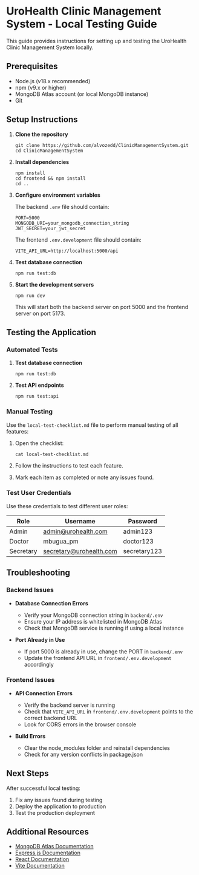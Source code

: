 # UroHealth Clinic Management System - Local Testing Guide

This guide provides instructions for setting up and testing the UroHealth Clinic Management System locally.

## Prerequisites

- Node.js (v18.x recommended)
- npm (v9.x or higher)
- MongoDB Atlas account (or local MongoDB instance)
- Git

## Setup Instructions

1. **Clone the repository**
   ```
   git clone https://github.com/alvozedd/ClinicManagementSystem.git
   cd ClinicManagementSystem
   ```

2. **Install dependencies**
   ```
   npm install
   cd frontend && npm install
   cd ..
   ```

3. **Configure environment variables**

   The backend `.env` file should contain:
   ```
   PORT=5000
   MONGODB_URI=your_mongodb_connection_string
   JWT_SECRET=your_jwt_secret
   ```

   The frontend `.env.development` file should contain:
   ```
   VITE_API_URL=http://localhost:5000/api
   ```

4. **Test database connection**
   ```
   npm run test:db
   ```

5. **Start the development servers**
   ```
   npm run dev
   ```
   This will start both the backend server on port 5000 and the frontend server on port 5173.

## Testing the Application

### Automated Tests

1. **Test database connection**
   ```
   npm run test:db
   ```

2. **Test API endpoints**
   ```
   npm run test:api
   ```

### Manual Testing

Use the `local-test-checklist.md` file to perform manual testing of all features:

1. Open the checklist:
   ```
   cat local-test-checklist.md
   ```

2. Follow the instructions to test each feature.

3. Mark each item as completed or note any issues found.

### Test User Credentials

Use these credentials to test different user roles:

| Role      | Username                | Password   |
|-----------|-------------------------|------------|
| Admin     | admin@urohealth.com     | admin123   |
| Doctor    | mbugua_pm               | doctor123  |
| Secretary | secretary@urohealth.com | secretary123 |

## Troubleshooting

### Backend Issues

- **Database Connection Errors**
  - Verify your MongoDB connection string in `backend/.env`
  - Ensure your IP address is whitelisted in MongoDB Atlas
  - Check that MongoDB service is running if using a local instance

- **Port Already in Use**
  - If port 5000 is already in use, change the PORT in `backend/.env`
  - Update the frontend API URL in `frontend/.env.development` accordingly

### Frontend Issues

- **API Connection Errors**
  - Verify the backend server is running
  - Check that `VITE_API_URL` in `frontend/.env.development` points to the correct backend URL
  - Look for CORS errors in the browser console

- **Build Errors**
  - Clear the node_modules folder and reinstall dependencies
  - Check for any version conflicts in package.json

## Next Steps

After successful local testing:

1. Fix any issues found during testing
2. Deploy the application to production
3. Test the production deployment

## Additional Resources

- [MongoDB Atlas Documentation](https://docs.atlas.mongodb.com/)
- [Express.js Documentation](https://expressjs.com/)
- [React Documentation](https://reactjs.org/docs/getting-started.html)
- [Vite Documentation](https://vitejs.dev/guide/)
